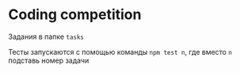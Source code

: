 # Coding competition

Задания в папке `tasks`

Тесты запускаются с помощью команды `npm test n`, где вместо `n` подставь номер задачи
